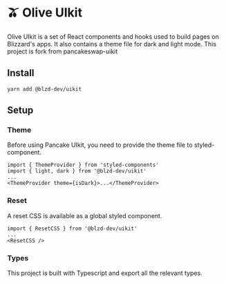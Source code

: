 # 🫒 Olive UIkit

Olive UIkit is a set of React components and hooks used to build pages on Blizzard's apps. It also contains a theme file for dark and light mode.
This project is fork from pancakeswap-uikit

## Install

`yarn add @blzd-dev/uikit`

## Setup

### Theme

Before using Pancake UIkit, you need to provide the theme file to styled-component.

```
import { ThemeProvider } from 'styled-components'
import { light, dark } from '@blzd-dev/uikit'
...
<ThemeProvider theme={isDark}>...</ThemeProvider>
```

### Reset

A reset CSS is available as a global styled component.

```
import { ResetCSS } from '@blzd-dev/uikit'
...
<ResetCSS />
```

### Types

This project is built with Typescript and export all the relevant types.
